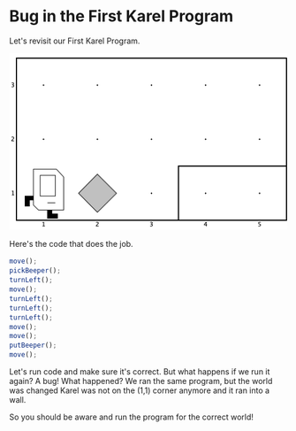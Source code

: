 # Bug in the First Karel Program

Let's revisit our First Karel Program. 

![World before](./../images/4_first_program_1.png)

Here's the code that does the job.

```js
move();
pickBeeper();
turnLeft();
move();
turnLeft();
turnLeft();
turnLeft();
move();
move();
putBeeper();
move();
```

Let's run code and make sure it's correct. But what happens if we run it again? A bug!
What happened? We ran the same program, but the world was changed Karel was not on the (1,1) corner anymore and it ran into a wall. 

So you should be aware and run the program for the correct world!